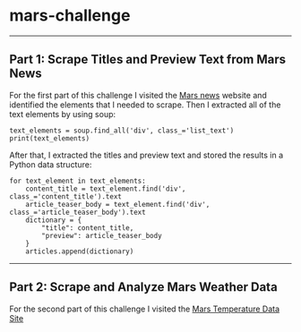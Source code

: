 # mars-challenge
---
## Part 1: Scrape Titles and Preview Text from Mars News
For the first part of this challenge I visited the [Mars news](https://static.bc-edx.com/data/web/mars_news/index.html) website and identified the elements that I needed to scrape.  Then I extracted all of the text elements by using soup:
```
text_elements = soup.find_all('div', class_='list_text')
print(text_elements)
```
After that, I extracted the titles and preview text and stored the results in a Python data structure: 
```
for text_element in text_elements:
    content_title = text_element.find('div', class_='content_title').text
    article_teaser_body = text_element.find('div', class_='article_teaser_body').text
    dictionary = {
        "title": content_title,
        "preview": article_teaser_body
    }
    articles.append(dictionary)
```
---
## Part 2: Scrape and Analyze Mars Weather Data
For the second part of this challenge I visited the [Mars Temperature Data Site](https://static.bc-edx.com/data/web/mars_facts/temperature.html)

